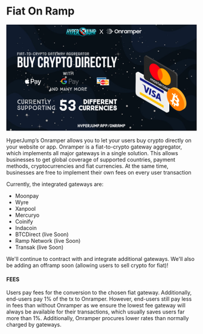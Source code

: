 # Fiat On Ramp

![](../.gitbook/assets/Onramper.png)

HyperJump’s Onramper allows you to let your users buy crypto directly on your website or app. Onramper is a fiat-to-crypto gateway aggregator, which implements all major gateways in a single solution. This allows businesses to get global coverage of supported countries, payment methods, cryptocurrencies and fiat currencies. At the same time, businesses are free to implement their own fees on every user transaction

Currently, the integrated gateways are:

* Moonpay
* Wyre
* Xanpool
* Mercuryo
* Coinify
* Indacoin
* BTCDirect (live Soon)
* Ramp Network (live Soon)
* Transak (live Soon)

We'll continue to contract with and integrate additional gateways. We'll also be adding an offramp soon (allowing users to sell crypto for fiat)!

#### FEES

Users pay fees for the conversion to the chosen fiat gateway. Additionally, end-users pay 1% of the tx to Onramper. However, end-users still pay less in fees than without Onramper as we ensure the lowest fee gateway will always be available for their transactions, which usually saves users far more than 1%. Additionally, Onramper procures lower rates than normally charged by gateways.
